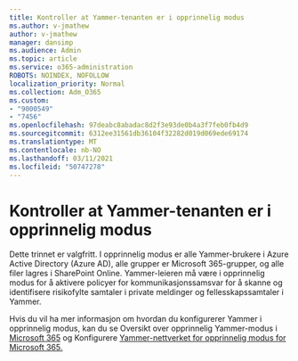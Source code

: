 ```yaml
---
title: Kontroller at Yammer-tenanten er i opprinnelig modus
ms.author: v-jmathew
author: v-jmathew
manager: dansimp
ms.audience: Admin
ms.topic: article
ms.service: o365-administration
ROBOTS: NOINDEX, NOFOLLOW
localization_priority: Normal
ms.collection: Adm_O365
ms.custom:
- "9000549"
- "7456"
ms.openlocfilehash: 97deabc8abadac8d2f3e93de0b4a3f7feb0fb4d9
ms.sourcegitcommit: 6312ee31561db36104f32282d019d069ede69174
ms.translationtype: MT
ms.contentlocale: nb-NO
ms.lasthandoff: 03/11/2021
ms.locfileid: "50747278"
---
```

# <a name="verify-your-yammer-tenant-is-in-native-mode"></a>Kontroller at Yammer-tenanten er i opprinnelig modus

Dette trinnet er valgfritt. I opprinnelig modus er alle Yammer-brukere i Azure Active Directory (Azure AD), alle grupper er Microsoft 365-grupper, og alle filer lagres i SharePoint Online. Yammer-leieren må være i opprinnelig modus for å aktivere policyer for kommunikasjonssamsvar for å skanne og identifisere risikofylte samtaler i private meldinger og fellesskapssamtaler i Yammer.  
  
Hvis du vil ha mer informasjon om hvordan du konfigurerer Yammer i opprinnelig modus, kan du se Oversikt over opprinnelig Yammer-modus i [Microsoft 365](https://go.microsoft.com/fwlink/?linkid=2129829) og Konfigurere [Yammer-nettverket for opprinnelig modus for Microsoft 365.](https://go.microsoft.com/fwlink/?linkid=2129772)

